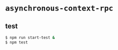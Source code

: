 
  `asynchronous-context-rpc`
================================================================================

 test
-------
```bash
$ npm run start-test &
$ npm test
```


